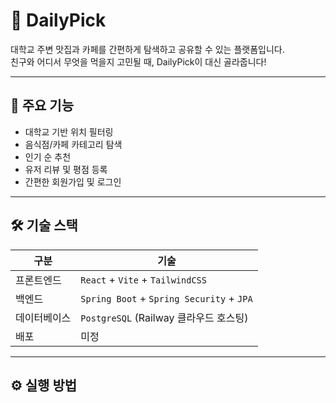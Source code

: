 # 🥡 DailyPick

대학교 주변 맛집과 카페를 간편하게 탐색하고 공유할 수 있는 플랫폼입니다.  
친구와 어디서 무엇을 먹을지 고민될 때, DailyPick이 대신 골라줍니다!

---

## 📌 주요 기능

- 대학교 기반 위치 필터링
- 음식점/카페 카테고리 탐색
- 인기 순 추천
- 유저 리뷰 및 평점 등록
- 간편한 회원가입 및 로그인

---

## 🛠️ 기술 스택

| 구분       | 기술                            |
|------------|---------------------------------|
| 프론트엔드 | `React` + `Vite` + `TailwindCSS` |
| 백엔드     | `Spring Boot` + `Spring Security` + `JPA` |
| 데이터베이스 | `PostgreSQL` (Railway 클라우드 호스팅) |
| 배포       | 미정 |

---

## ⚙️ 실행 방법


